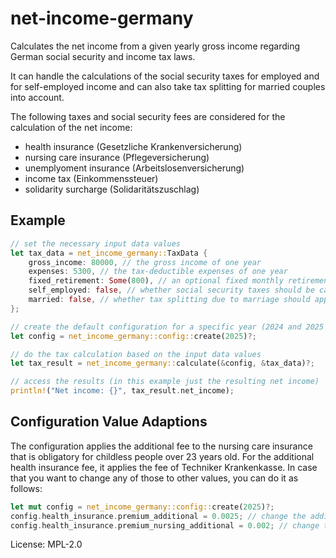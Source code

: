 # net-income-germany

Calculates the net income from a given yearly gross income regarding German social security and
income tax laws.

It can handle the calculations of the social security taxes for employed and for self-employed
income and can also take tax splitting for married couples into account.

The following taxes and social security fees are considered for the calculation of the net
income:
- health insurance (Gesetzliche Krankenversicherung)
- nursing care insurance (Pflegeversicherung)
- unemplyoment insurance (Arbeitslosenversicherung)
- income tax (Einkommenssteuer)
- solidarity surcharge (Solidaritätszuschlag)

## Example
```rust
// set the necessary input data values
let tax_data = net_income_germany::TaxData {
    gross_income: 80000, // the gross income of one year
    expenses: 5300, // the tax-deductible expenses of one year
    fixed_retirement: Some(800), // an optional fixed monthly retirement rate (otherwise percentage applies)
    self_employed: false, // whether social security taxes should be calculated for a self-employed person
    married: false, // whether tax splitting due to marriage should apply
};

// create the default configuration for a specific year (2024 and 2025 are supported)
let config = net_income_germany::config::create(2025)?;

// do the tax calculation based on the input data values
let tax_result = net_income_germany::calculate(&config, &tax_data)?;

// access the results (in this example just the resulting net income)
println!("Net income: {}", tax_result.net_income);

```

## Configuration Value Adaptions

The configuration applies the additional fee to the nursing care insurance that is obligatory
for childless people over 23 years old. For the additional health insurance fee, it applies the
fee of Techniker Krankenkasse. In case that you want to change any of those to other values, you
can do it as follows:

```rust
let mut config = net_income_germany::config::create(2025)?;
config.health_insurance.premium_additional = 0.0025; // change the additional health insurance fee [0,1]
config.health_insurance.premium_nursing_additional = 0.002; // change the additional nursing insurance fee [0,1]

```

License: MPL-2.0
